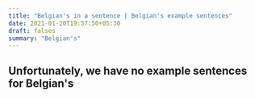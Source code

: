 ```yaml
---
title: "Belgian's in a sentence | Belgian's example sentences"
date: 2021-01-20T19:57:50+05:30
draft: falses
summary: "Belgian's"
---
```

## Unfortunately, we have no example sentences for Belgian's                 
